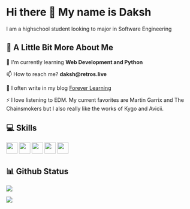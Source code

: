 
<!--
**Daksh-T/Daksh-T** is a ✨ _special_ ✨ repository because its `README.md` (this file) appears on your GitHub profile.

Here are some ideas to get you started:

- 🔭 I’m currently working on ...
- 🌱 I’m currently learning ...
- 👯 I’m looking to collaborate on ...
- 🤔 I’m looking for help with ...
- 💬 Ask me about ...
- 📫 How to reach me: ...
- 😄 Pronouns: ...
- ⚡ Fun fact: ...
-->
# Hi there 👋 My name is Daksh

I am a highschool student looking to major in Software Engineering

## 💫 A Little Bit More About Me
<p>🌱 I'm currently learning <b>Web Development and Python</b></p>
<p>📫 How to reach me? <b>daksh@retros.live</b></p>
<p>📰 I often write in my blog <a href="https://daksh.page">Forever Learning</a></p>
<p>⚡ I love listening to EDM. My current favorites are Martin Garrix and The Chainsmokers but I also really like the works of Kygo and Avicii.</p>

## 💻 Skills
<p>
<img src="https://img.shields.io/badge/python-3670A0?style=for-the-badge&logo=python&logoColor=ffdd54" style="margin-bottom: 4px;" height="30px">
<img src="https://img.shields.io/badge/html5-%23E34F26.svg?style=for-the-badge&logo=html5&logoColor=white" style="margin-bottom: 4px;" height="30px">
<img src="https://img.shields.io/badge/css3-%231572B6.svg?style=for-the-badge&logo=css3&logoColor=white" style="margin-bottom: 4px;" height="30px">
<img src="https://img.shields.io/badge/git-%23F05033.svg?style=for-the-badge&logo=git&logoColor=white" style="margin-bottom: 4px;" height="30px">
<img src="https://img.shields.io/badge/Linux-FCC624?style=for-the-badge&logo=linux&logoColor=black" style="margin-bottom: 4px;" height="30px">
</p>


## 📊 Github Status

<p><img src="https://github-readme-stats.vercel.app/api?username=Daksh-T&show_icons=true"><p>

<p><img src="https://github-readme-streak-stats.herokuapp.com/?user=Daksh-T"><p>
